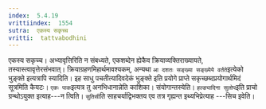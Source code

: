 ```yaml
---
index:  5.4.19
vrittiindex:  1554
sutra:  एकस्य सकृच्च
vritti:  tattvabodhini 
---
```


एकस्य सकृच्च। अभ्यावृत्तिरिति न संबध्यते, एकशब्देन ह्येकैव क्रियाव्यक्तिराख्यायते, तस्यास्त्वावृत्तेरसंभवात्। क्रियाग्रहणमिहार्थमावश्यकम्, अन्यथा `आ दशतः सङ्ख्या सङ्ख्येये वर्तते`इत्येको भुङ्क्ते इत्यत्रापि स्यादिति। इह साधु पचतीत्यादिवदेकं भुङ्क्ते इति प्रयोगे प्राप्ते सकृच्छब्दप्रयोगार्थमिदं सूत्रमिति कैयटः। `एकः पाक`इत्यत्र तु अनभिधानान्नेति काशिका। संयोगान्तस्येति। `हल्ङ्यादिना सुलोप`इति प्राचो ग्रन्थोऽयुक्त इत्याह---न त्विति। `सुतिसी`ति साहचर्याद्विभक्तय एव तत्र गृह्यन्त इथ्यभिप्रेत्याह ---सिच इवेति।

